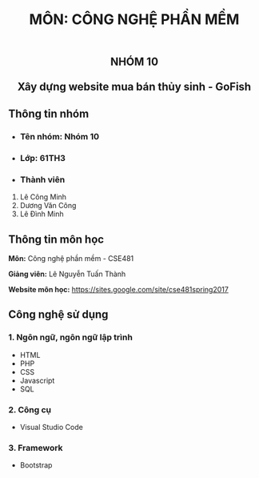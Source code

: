 <h1 align="center"> MÔN: CÔNG NGHỆ PHẦN MỀM </h1>

<h2 align="center"> <br> NHÓM 10 <br> <br> Xây dựng website mua bán thủy sinh - GoFish </h2>

## Thông tin nhóm

- <h3> Tên nhóm: Nhóm 10</h3>

- <h3> Lớp: 61TH3</h3>

- <h3> Thành viên </h3>

1. Lê Công Minh
2. Dương Văn Công
3. Lê Đình Minh


## Thông tin môn học
**Môn:** Công nghệ phần mềm - CSE481

**Giảng viên:** Lê Nguyễn Tuấn Thành

**Website môn học:** https://sites.google.com/site/cse481spring2017

## Công nghệ sử dụng
<h3> 1. Ngôn ngữ, ngôn ngữ lập trình </h3>

- HTML
- PHP
- CSS
- Javascript
- SQL

<h3> 2. Công cụ </h3>

- Visual Studio Code

<h3> 3. Framework </h3>

- Bootstrap
